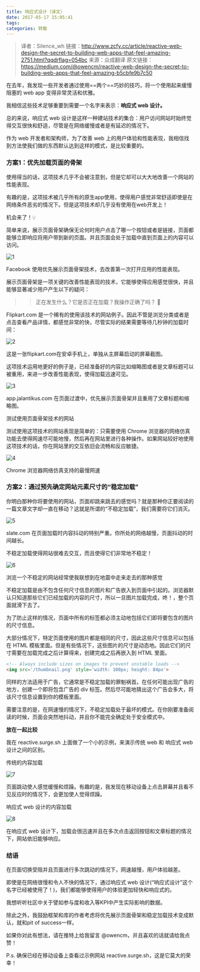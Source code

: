 ```yaml
---
title: 响应式设计（译文）
date: 2017-05-17 15:05:41
tags:
categories: 转载
---
```




>译者：Silence_wh
>链接：http://www.zcfy.cc/article/reactive-web-design-the-secret-to-building-web-apps-that-feel-amazing-2751.html?qqdrflag=054bc
>来源：众成翻译
>原文链接：https://medium.com/@owencm/reactive-web-design-the-secret-to-building-web-apps-that-feel-amazing-b5cbfe9b7c50

在去年，我发现一些开发者通过使用==两个==巧妙的技巧，将一个使用起来缓慢阻塞的 web app 变得非常灵活和优雅。

我相信这些技术足够重要到需要一个名字来表示：**响应式 web 设计。**

总的来说，响应式 web 设计是这样一种建站技术的集合：用户访问网站时始终觉得交互很快和舒适，尽管是在网络缓慢或者是有延迟的情况下。

作为 web 开发者和架构师，为了改善 web 上的用户体验和性能表现，我相信找到方法使我们做的东西默认达到这样的模式，是比较重要的。

### 方案1：优先加载页面的骨架


使用得当的话，这项技术几乎不会被注意到，但是它却可以大大地改善一个网站的性能表现。

有趣的是，这项技术被几乎所有的原生app使用，使得用户感觉非常舒适即使是在网络条件恶劣的情况下。但是这项技术却几乎没有使用在web开发上！

机会来了！💡

简单来说，展示页面骨架确保无论何时用户点击了哪一个按钮或者是链接，页面都能够立即响应将用户带到新的页面。并且页面会处于加载中直到页面上的内容可以访问。

![1](http://p0.qhimg.com/t018c149a7175e8f8ed.png)

Facebook 使用优先展示页面骨架技术，去改善第一次打开应用的性能表现。

展示页面骨架是一项关键的改善性能表现的技术，它能够使得应用感觉很快，并且能够显著减少用户产生以下的疑问：

>>正在发生什么？它是否正在加载？我操作正确了吗？ 🤔

Flipkart.com 是一个稀有的使用该技术的网站例子。因此不管是浏览分类或者是点击查看产品详情，都感觉非常的快，尽管实际的结果需要等待几秒钟的加载时间：

![2](http://p0.qhimg.com/t01893ca34136b3daa9.gif)

这是一张flipkart.com在安卓手机上，单独从主屏幕启动的屏幕截图。

这项技术运用地更好的例子是，已经准备好的内容比如缩略图或者是文章标题可以被重用，来进一步改善性能表现，使得加载迅速可见。

![3](http://p0.qhimg.com/t01094100a2539bac16.gif)

app.jalantikus.com 在页面过渡中，优先展示页面骨架并且重用了文章标题和缩略图。

测试使用页面骨架技术的网站

测试使用这项技术的网站表现是简单的：只需要使用 Chrome 浏览器的网络仿真功能去使得网速尽可能地慢，然后再在网站里进行各种操作。如果网站较好地使用这项技术的话，你在网站里的交互依旧会流畅和反应敏捷。

![4](http://p0.qhimg.com/t01b80ce28323d048e8.png)

Chrome 浏览器网络仿真支持的最慢网速

### 方案2：通过预先确定网站元素尺寸的“稳定加载”

你明白那种你将要使用的网站，页面却跳来跳去的感觉吗？就是那种你正要阅读的一篇文章文字却一直在移动？这就是所谓的“不稳定加载”，我们需要将它们消灭。

![5](http://p0.qhimg.com/t01a0856a151d3b6984.gif)

slate.com 在页面加载时内容抖动的特别严重。你所处的网络越慢，页面抖动的时间越长。

不稳定加载使得网站很难去交互，而且使得它们非常地不稳定！

![6](http://p0.qhimg.com/t018efc49e1d99e27c6.gif)

浏览一个不稳定的网站经常使我联想到在地震中走来走去的那种感觉

不稳定加载是由不包含任何尺寸信息的图片和广告嵌入到页面中引起的。浏览器默认只知道那些它们已经加载的内容的尺寸，所以一旦图片加载完成，咚！，整个页面就滑下去了。

为了防止这样的情况，页面中所有的标签都必须主动地包括它们即将要包含的图片的尺寸信息。

大部分情况下，特定页面使用的图片都是相同的尺寸，因此这些尺寸信息可以包括在 HTML 模板里面。但是有些情况下，这些图片的尺寸是动态地。因此它们的尺寸需要在加载完成之后计算得来，创建完成之后再嵌入到 HTML 里面。


```html
<!-- Always include sizes on images to prevent unstable loads -->
<img src='/thumbnail.png' style='width: 100px; height: 84px'>
```

同样的方法适用于广告，它通常是不稳定加载的罪魁祸首。在任何可能出现广告的地方，创建一个即将包含广告的 div 标签。然后尽可能地猜出这个广告会多大，将该尺寸信息设置到你的模板里面。

需要注意的是，在网速慢的情况下，不稳定加载处于最坏的模式。在你刚要准备阅读的时候，页面会突然地抖动，并且你不能完全确定处于安全模式中。

**放在一起比较**

我在 reactive.surge.sh 上面做了一个小的示例，来演示传统 web 和 响应式 web 设计之间的区别。

传统的内容加载

![7](http://p0.qhimg.com/t0119242924e5985c93.gif)

页面跳动使人感觉缓慢和烦躁。有趣的是，我发现在移动设备上点击屏幕并且看不见反应时的情况下，会更加使人觉得烦躁。

响应式 web 设计的内容加载

![8](http://p0.qhimg.com/t01d95110a163ac3a68.gif)

在响应式 web 设计下，加载会很迅速并且在多次点击返回按钮和文章标题的情况下，网站依旧能够响应。

### 结语

在页面切换受阻并且页面进行多次跳动的情况下，网速越慢，用户体验越差。

即使是在网络很慢和令人不快的情况下，通过响应式 web 设计(“响应式设计”这个名字已经被使用了！)，我们都能够使得用户的体验更加轻快和响应式的。

我想听听社区中关于譬如参与度和收入等KPI中产生实际影响的数据。

除此之外，我鼓励框架和库的作者考虑将优先展示页面骨架和稳定加载技术变成默认，就和pit of success一样。

如果你对此有想法，请在推特上给我留言 @owencm，并且喜欢的话就请给我点赞！

P.s. 确保已经在移动设备上查看过示例网站 reactive.surge.sh，这是它莫大的荣幸！


